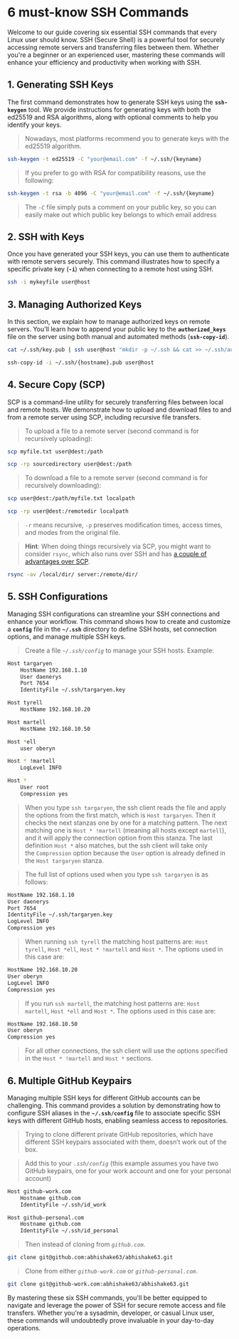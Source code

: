 # 6 must-know SSH Commands

Welcome to our guide covering six essential SSH commands that every Linux user should know. SSH (Secure Shell) is a powerful tool for securely accessing remote servers and transferring files between them. Whether you're a beginner or an experienced user, mastering these commands will enhance your efficiency and productivity when working with SSH.

## 1. **Generating SSH Keys**

The first command demonstrates how to generate SSH keys using the **`ssh-keygen`** tool. We provide instructions for generating keys with both the ed25519 and RSA algorithms, along with optional comments to help you identify your keys.

> Nowadays, most platforms recommend you to generate keys with the ed25519 algorithm.
> 

```bash
ssh-keygen -t ed25519 -C "your@email.com" -f ~/.ssh/{keyname}
```

> If you prefer to go with RSA for compatibility reasons, use the following:
> 

```bash
ssh-keygen -t rsa -b 4096 -C "your@email.com" -f ~/.ssh/{keyname}
```

> The *`-C`* file simply puts a comment on your public key, so you can easily make out which public key belongs to which email address
> 

## 2. SSH with Keys

Once you have generated your SSH keys, you can use them to authenticate with remote servers securely. This command illustrates how to specify a specific private key (**`-i`**) when connecting to a remote host using SSH.

```bash
ssh -i mykeyfile user@host
```

## **3. Managing Authorized Keys**

In this section, we explain how to manage authorized keys on remote servers. You'll learn how to append your public key to the **`authorized_keys`** file on the server using both manual and automated methods (**`ssh-copy-id`**).

```bash
cat ~/.ssh/key.pub | ssh user@host "mkdir -p ~/.ssh && cat >> ~/.ssh/authorized_keys"

ssh-copy-id -i ~/.ssh/{hostname}.pub user@host
```

## 4. **Secure Copy (SCP)**

SCP is a command-line utility for securely transferring files between local and remote hosts. We demonstrate how to upload and download files to and from a remote server using SCP, including recursive file transfers.

> To upload a file to a remote server (second command is for recursively uploading):
> 

```bash
scp myfile.txt user@dest:/path

scp -rp sourcedirectory user@dest:/path
```

> To download a file to a remote server (second command is for recursively downloading):
> 

```bash
scp user@dest:/path/myfile.txt localpath

scp -rp user@dest:/remotedir localpath
```

> `-r` means recursive, `-p` preserves modification times, access times, and modes from the original file.
> 

> **Hint**: When doing things recursively via SCP, you might want to consider `rsync`, which also runs over SSH and has [a couple of advantages over SCP](https://serverfault.com/a/264606).
> 

```bash
rsync -av /local/dir/ server:/remote/dir/
```

## 5. **SSH Configurations**

Managing SSH configurations can streamline your SSH connections and enhance your workflow. This command shows how to create and customize a **`config`** file in the **`~/.ssh`** directory to define SSH hosts, set connection options, and manage multiple SSH keys.

> Create a file *`~/.ssh/config`* to manage your SSH hosts. Example:
> 

```bash
Host targaryen
    HostName 192.168.1.10
    User daenerys
    Port 7654
    IdentityFile ~/.ssh/targaryen.key

Host tyrell
    HostName 192.168.10.20

Host martell
    HostName 192.168.10.50

Host *ell
    user oberyn

Host * !martell
    LogLevel INFO

Host *
    User root
    Compression yes
```

> When you type `ssh targaryen`, the ssh client reads the file and apply the options from the first match, which is `Host targaryen`. Then it checks the next stanzas one by one for a matching pattern. The next matching one is `Host * !martell` (meaning all hosts except `martell`), and it will apply the connection option from this stanza. The last definition `Host *` also matches, but the ssh client will take only the `Compression` option because the `User` option is already defined in the `Host targaryen` stanza.
> 

> The full list of options used when you type `ssh targaryen` is as follows:
> 

```bash
HostName 192.168.1.10
User daenerys
Port 7654
IdentityFile ~/.ssh/targaryen.key
LogLevel INFO
Compression yes
```

> When running `ssh tyrell` the matching host patterns are: `Host tyrell`, `Host *ell`, `Host * !martell` and `Host *`. The options used in this case are:
> 

```bash
HostName 192.168.10.20
User oberyn
LogLevel INFO
Compression yes
```

> If you run `ssh martell`, the matching host patterns are: `Host martell`, `Host *ell` and `Host *`. The options used in this case are:
> 

```bash
HostName 192.168.10.50
User oberyn
Compression yes
```

> For all other connections, the ssh client will use the options specified in the `Host * !martell` and `Host *` sections.
> 

## 6. Multiple GitHub Keypairs

Managing multiple SSH keys for different GitHub accounts can be challenging. This command provides a solution by demonstrating how to configure SSH aliases in the **`~/.ssh/config`** file to associate specific SSH keys with different GitHub hosts, enabling seamless access to repositories.

> Trying to clone different private GitHub repositories, which have different SSH keypairs associated with them, doesn’t work out of the box.
> 

> Add this to your *`.ssh/config`* (this example assumes you have two GitHub keypairs, one for your work account and one for your personal account)
> 

```bash
Host github-work.com
    Hostname github.com
    IdentityFile ~/.ssh/id_work

Host github-personal.com
    Hostname github.com
    IdentityFile ~/.ssh/id_personal
```

> Then instead of cloning from *`github.com`*.
> 

```bash
git clone git@github.com:abhishake63/abhishake63.git
```

> Clone from either *`github-work.com`* or *`github-personal.com`*.
> 

```bash
git clone git@github-work.com:abhishake63/abhishake63.git
```

By mastering these six SSH commands, you'll be better equipped to navigate and leverage the power of SSH for secure remote access and file transfers. Whether you're a sysadmin, developer, or casual Linux user, these commands will undoubtedly prove invaluable in your day-to-day operations.
